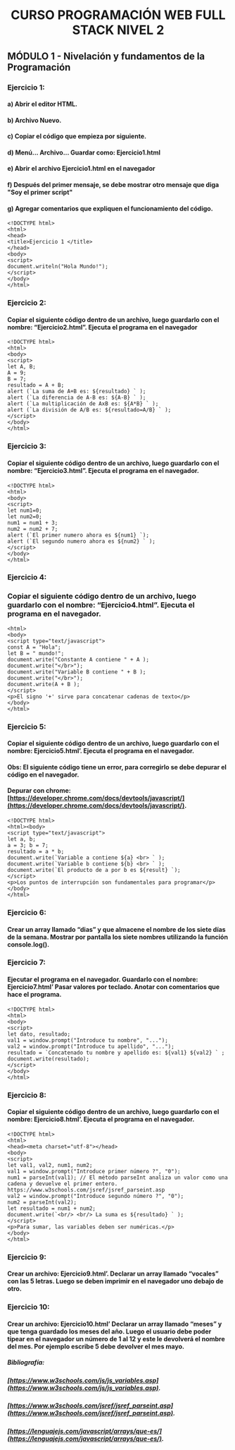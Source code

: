 # <center> CURSO PROGRAMACIÓN WEB FULL STACK NIVEL 2 </center>



## MÓDULO 1 - Nivelación y fundamentos de la Programación



###  Ejercicio 1: 

#### a) Abrir el editor HTML.
#### b) Archivo Nuevo.
#### c) Copiar el código que empieza por <!DOCTYPE html> siguiente.
#### d) Menú... Archivo... Guardar como: Ejercicio1.html
#### e) Abrir el archivo Ejercicio1.html en el navegador
#### f) Después del primer mensaje, se debe mostrar otro mensaje que diga "Soy el primer script"
#### g) Agregar comentarios que expliquen el funcionamiento del código.


```
<!DOCTYPE html>
<html>
<head>
<title>Ejercicio 1 </title>
</head>
<body>
<script>
document.writeln("Hola Mundo!");
</script>
</body>
</html>
```

### Ejercicio 2:
#### Copiar el siguiente código dentro de un archivo, luego guardarlo con el nombre: “Ejercicio2.html”. Ejecuta el programa en el navegador
```
<!DOCTYPE html>
<html>
<body>
<script>
let A, B;
A = 9;
B = 7;
resultado = A + B;
alert (`La suma de A+B es: ${resultado} ` );
alert (`La diferencia de A-B es: ${A-B} ` );
alert (`La multiplicación de AxB es: ${A*B} ` );
alert (`La división de A/B es: ${resultado=A/B} ` );
</script>
</body>
</html>
```

### Ejercicio 3:
#### Copiar el siguiente código dentro de un archivo, luego guardarlo con el nombre: “Ejercicio3.html”. Ejecuta el programa en el navegador.

```
<!DOCTYPE html>
<html>
<body>
<script>
let num1=0;
let num2=0;
num1 = num1 + 3;
num2 = num2 + 7;
alert (`El primer numero ahora es ${num1} `);
alert (`El segundo numero ahora es ${num2} ` );
</script>
</body>
</html>
```
### Ejercicio 4:
### Copiar el siguiente código dentro de un archivo, luego guardarlo con el nombre: “Ejercicio4.html”. Ejecuta el programa en el navegador.
```
<html>
<body>
<script type="text/javascript">
const A = "Hola";
let B = " mundo!";
document.write("Constante A contiene " + A );
document.write("</br>");
document.write("Variable B contiene " + B );
document.write("</br>");
document.write(A + B );
</script>
<p>El signo '+' sirve para concatenar cadenas de texto</p>
</body>
</html>
```
### Ejercicio 5:
#### Copiar el siguiente código dentro de un archivo, luego guardarlo con el nombre: Ejercicio5.html’. Ejecuta el programa en el navegador.
#### Obs: El siguiente código tiene un error, para corregirlo se debe depurar el código en el navegador.

#### Depurar con chrome: [https://developer.chrome.com/docs/devtools/javascript/](https://developer.chrome.com/docs/devtools/javascript/). 
```
<!DOCTYPE html>
<html><body>
<script type="text/javascript">
let a, b;
a = 3; b = 7;
resultado = a * b;
document.write(`Variable a contiene ${a} <br> ` );
document.write(`Variable b contiene ${b} <br> ` );
document.write(`El producto de a por b es ${result} `);
</script>
<p>Los puntos de interrupción son fundamentales para programar</p>
</body>
</html>
```
### Ejercicio 6:
#### Crear un array llamado “dias” y que almacene el nombre de los siete días de la semana. Mostrar por pantalla los siete nombres utilizando la función console.log().
### Ejercicio 7:
#### Ejecutar el programa en el navegador. Guardarlo con el nombre: Ejercicio7.html’ Pasar valores por teclado. Anotar con comentarios que hace el programa.

```
<!DOCTYPE html>
<html>
<body>
<script>
let dato, resultado;
val1 = window.prompt("Introduce tu nombre", "...");
val2 = window.prompt("Introduce tu apellido", "...");
resultado = `Concatenado tu nombre y apellido es: ${val1} ${val2} ` ;
document.write(resultado);
</script>
</body>
</html>
```
### Ejercicio 8:
#### Copiar el siguiente código dentro de un archivo, luego guardarlo con el nombre: Ejercicio8.html’. Ejecuta el programa en el navegador.
```
<!DOCTYPE html>
<html>
<head><meta charset="utf-8"></head>
<body>
<script>
let val1, val2, num1, num2;
val1 = window.prompt("Introduce primer número ?", "0");
num1 = parseInt(val1); // El método parseInt analiza un valor como una
cadena y devuelve el primer entero.
https://www.w3schools.com/jsref/jsref_parseint.asp
val2 = window.prompt("Introduce segundo número ?", "0");
num2 = parseInt(val2);
let resultado = num1 + num2;
document.write(`<br/> <br/> La suma es ${resultado} ` );
</script>
<p>Para sumar, las variables deben ser numéricas.</p>
</body>
</html>
```
### Ejercicio 9:
#### Crear un archivo: Ejercicio9.html’. Declarar un array llamado “vocales” con las 5 letras. Luego se deben imprimir en el navegador uno debajo de otro.

### Ejercicio 10:
#### Crear un archivo: Ejercicio10.html’ Declarar un array llamado “meses” y que tenga guardado los meses del año. Luego el usuario debe poder tipear en el navegador un número de 1 al 12 y este le devolverá el nombre del mes. Por ejemplo escribe 5 debe devolver el mes mayo.

##### Bibliografía:
##### [https://www.w3schools.com/js/js_variables.asp](https://www.w3schools.com/js/js_variables.asp).

##### [https://www.w3schools.com/jsref/jsref_parseint.asp](https://www.w3schools.com/jsref/jsref_parseint.asp).

##### [https://lenguajejs.com/javascript/arrays/que-es/](https://lenguajejs.com/javascript/arrays/que-es/).
